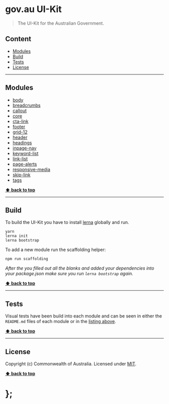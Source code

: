 gov.au UI-Kit
=============

> The UI-Kit for the Australian Government.


## Content

* [Modules](#modules)
* [Build](#build)
* [Tests](#tests)
* [License](#license)


----------------------------------------------------------------------------------------------------------------------------------------------------------------


## Modules

- [body](http://uikit.apps.staging.digital.gov.au/packages/body/tests/site/)
- [breadcrumbs](http://uikit.apps.staging.digital.gov.au/packages/breadcrumbs/tests/site/)
- [callout](http://uikit.apps.staging.digital.gov.au/packages/callout/tests/site/)
- [core](http://uikit.apps.staging.digital.gov.au/packages/core/tests/site/)
- [cta-link](http://uikit.apps.staging.digital.gov.au/packages/cta-link/tests/site/)
- [footer](http://uikit.apps.staging.digital.gov.au/packages/footer/tests/site/)
- [grid-12](http://uikit.apps.staging.digital.gov.au/packages/grid-12/tests/site/)
- [header](http://uikit.apps.staging.digital.gov.au/packages/header/tests/site/)
- [headings](http://uikit.apps.staging.digital.gov.au/packages/headings/tests/site/)
- [inpage-nav](http://uikit.apps.staging.digital.gov.au/packages/inpage-nav/tests/site/)
- [keyword-list](http://uikit.apps.staging.digital.gov.au/packages/keyword-list/tests/site/)
- [link-list](http://uikit.apps.staging.digital.gov.au/packages/link-list/tests/site/)
- [page-alerts](http://uikit.apps.staging.digital.gov.au/packages/page-alerts/tests/site/)
- [responsive-media](http://uikit.apps.staging.digital.gov.au/packages/responsive-media/tests/site/)
- [skip-link](http://uikit.apps.staging.digital.gov.au/packages/skip-link/tests/site/)
- [tags](http://uikit.apps.staging.digital.gov.au/packages/tags/tests/site/)


**[⬆ back to top](#content)**


----------------------------------------------------------------------------------------------------------------------------------------------------------------


## Build

To build the UI-Kit you have to install [lerna](https://github.com/lerna/lerna) globally and run.

```shell
yarn
lerna init
lerna bootstrap
```

To add a new module run the scaffolding helper:

```shell
npm run scaffolding
```

_After the you filled out all the blanks and added your dependencies into your package.json make sure you run `lerna bootstrap` again._


**[⬆ back to top](#content)**


----------------------------------------------------------------------------------------------------------------------------------------------------------------


## Tests

Visual tests have been build into each module and can be seen in either the `README.md` files of each module or in the [listing above](#modules).


**[⬆ back to top](#content)**


----------------------------------------------------------------------------------------------------------------------------------------------------------------


## License

Copyright (c) Commonwealth of Australia.
Licensed under [MIT](https://raw.githubusercontent.com/govau/uikit/master/LICENSE).


**[⬆ back to top](#content)**

# };
